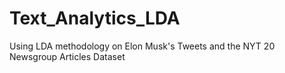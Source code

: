 # Text_Analytics_LDA
Using LDA methodology on Elon Musk's Tweets and the NYT 20 Newsgroup Articles Dataset
